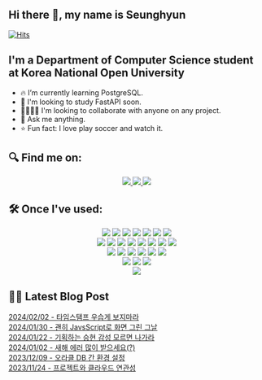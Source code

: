 

## Hi there 👋, my name is Seunghyun

[![Hits](https://hits.seeyoufarm.com/api/count/incr/badge.svg?url=https%3A%2F%2Fgithub.com%2FimseunghyunK&count_bg=%23CEB0BB&title_bg=%23555555&icon=&icon_color=%23E7E7E7&title=hits&edge_flat=false)](https://hits.seeyoufarm.com)

## I'm a Department of Computer Science student at Korea National Open University

- 🔥 I’m currently learning PostgreSQL.
- 🌱 I'm looking to study FastAPI soon.
- 👨‍👩‍👧‍👦 I'm looking to collaborate with anyone on any project.
- 💬 Ask me anything.
- ⭐️ Fun fact: I love play soccer and watch it.

## 🔍 Find me on:
<div align="center">
  <a href="mailto:tmdgus8779@google.com">
    <img src="https://img.shields.io/badge/gmail-EA4335?style=for-the-badge&logo=gmail&logoColor=white">
  </a>
  
  <a href="https://www.instagram.com/dev.hvun/" target="_blank">
    <img src="https://img.shields.io/badge/instagram-E4405F?style=for-the-badge&logo=instagram&logoColor=white">
  </a>
  
  <a href="https://www.linkedin.com/in/seunghyun-kim-250b562a6/" target="_blank">
    <img src="https://img.shields.io/badge/linkedin-0A66C2?style=for-the-badge&logo=linkedin&logoColor=white">
  </a>
</div>

## 🛠️ Once I've used:

<div align="center">
  <img src="https://img.shields.io/badge/c-A8B9CC?style=for-the-badge&logo=c&logoColor=white">
  <img src="https://img.shields.io/badge/html5-E34F26?style=for-the-badge&logo=html5&logoColor=white">
  <img src="https://img.shields.io/badge/css3-1572B6?style=for-the-badge&logo=css3&logoColor=white">
  <img src="https://img.shields.io/badge/bootstrap-7952B3?style=for-the-badge&logo=bootstrap&logoColor=white">
  <img src="https://img.shields.io/badge/tailwindcss-06B6D4?style=for-the-badge&logo=tailwindcss&logoColor=white">
  <img src="https://img.shields.io/badge/JavaScript-F7DF1E?style=for-the-badge&logo=JavaScript&logoColor=white">
  <img src="https://img.shields.io/badge/jquery-0769AD?style=for-the-badge&logo=jquery&logoColor=white">
</div>
<div align="center">
  <img src="https://img.shields.io/badge/svelteKit-FF3E00?style=for-the-badge&logo=svelte&logoColor=white">
  <img src="https://img.shields.io/badge/typescript-3178C6?style=for-the-badge&logo=typescript&logoColor=white">
  <img src="https://img.shields.io/badge/fastapi-009688?style=for-the-badge&logo=fastapi&logoColor=white">
  <img src="https://img.shields.io/badge/Flask-000000?style=for-the-badge&logo=Flask&logoColor=white">
  <img src="https://img.shields.io/badge/Java-007396?style=for-the-badge&logo=openjdk&logoColor=white">
  <img src="https://img.shields.io/badge/Python-3776AB?style=for-the-badge&logo=Python&logoColor=white">
  <img src="https://img.shields.io/badge/opencv-5C3EE8?style=for-the-badge&logo=opencv&logoColor=white">
  <img src="https://img.shields.io/badge/MariaDB-003545?style=for-the-badge&logo=MariaDB&logoColor=white">
</div>
<div align="center">
  <img src="https://img.shields.io/badge/Ubuntu-E95420?style=for-the-badge&logo=Ubuntu&logoColor=white">
  <img src="https://img.shields.io/badge/git-F05032?style=for-the-badge&logo=git&logoColor=white">
  <img src="https://img.shields.io/badge/GitHub-181717?style=for-the-badge&logo=GitHub&logoColor=white">
  <img src="https://img.shields.io/badge/dbeaver-382923?style=for-the-badge&logo=dbeaver&logoColor=white">
  <img src="https://img.shields.io/badge/eclipse-2C2255?style=for-the-badge&logo=eclipseide&logoColor=white">
  <img src="https://img.shields.io/badge/figma-F24E1E?style=for-the-badge&logo=figma&logoColor=white">
</div>
<div align="center">
  <img src="https://img.shields.io/badge/Vim-019733?style=for-the-badge&logo=Vim&logoColor=white">
  <img src="https://img.shields.io/badge/Visual Studio Code-007ACC?style=for-the-badge&logo=Visual Studio Code&logoColor=white">
  <img src="https://img.shields.io/badge/vite-646CFF?style=for-the-badge&logo=vite&logoColor=white">
</div>
<div align="center">
  <img src="https://img.shields.io/badge/macos-000000?style=for-the-badge&logo=apple&logoColor=white">
</div>


## ✍🏻 Latest Blog Post

[2024/02/02 - 타임스탬프 우습게 보지마라](https://kmseunh.github.io/post/2024-02-02-html-caching-timestamp-on-real-time-queries/) <br/>
[2024/01/30 - 괜히 JavsScript로 화면 그린 그날](https://kmseunh.github.io/post/2024-01-30-problems-when-drawing-a-screen-with-javascript/) <br/>
[2024/01/22 - 기획하는 승현 감성 모르면 나가라](https://kmseunh.github.io/post/2024-01-22-experience-project-planning/) <br/>
[2024/01/02 - 새해 에러 많이 받으세요(?)](https://kmseunh.github.io/post/2024-01-02-date-issue-as-the-year-changes/) <br/>
[2023/12/09 - 오라클 DB 간 환경 설정](https://kmseunh.github.io/post/2023-12-09-deliver-oracle-database-data-in-different-environments/) <br/>
[2023/11/24 - 프로젝트와 클라우드 연관성](https://kmseunh.github.io/post/2023-11-24-how-projects-relate-to-the-cloud/) <br/>

